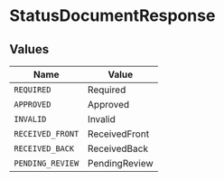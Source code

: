 # StatusDocumentResponse


## Values

| Name             | Value            |
| ---------------- | ---------------- |
| `REQUIRED`       | Required         |
| `APPROVED`       | Approved         |
| `INVALID`        | Invalid          |
| `RECEIVED_FRONT` | ReceivedFront    |
| `RECEIVED_BACK`  | ReceivedBack     |
| `PENDING_REVIEW` | PendingReview    |